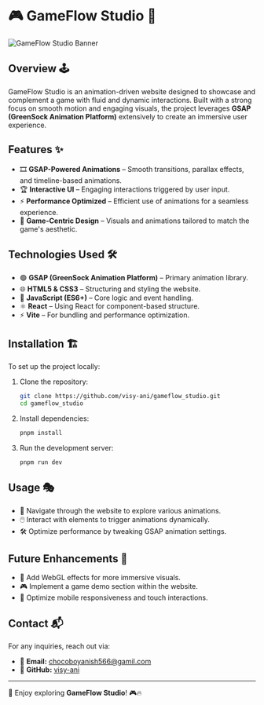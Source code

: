 # 🎮 GameFlow Studio 🚀

![GameFlow Studio Banner](https://yourimageurl.com/banner.png)

## Overview 🕹️
GameFlow Studio is an animation-driven website designed to showcase and complement a game with fluid and dynamic interactions. Built with a strong focus on smooth motion and engaging visuals, the project leverages **GSAP (GreenSock Animation Platform)** extensively to create an immersive user experience.

## Features ✨
- 🎞️ **GSAP-Powered Animations** – Smooth transitions, parallax effects, and timeline-based animations.
- 🏆 **Interactive UI** – Engaging interactions triggered by user input.
- ⚡ **Performance Optimized** – Efficient use of animations for a seamless experience.
- 🎨 **Game-Centric Design** – Visuals and animations tailored to match the game's aesthetic.

## Technologies Used 🛠️
- 🟢 **GSAP (GreenSock Animation Platform)** – Primary animation library.
- 🌐 **HTML5 & CSS3** – Structuring and styling the website.
- 📜 **JavaScript (ES6+)** – Core logic and event handling.
- ⚛️ **React** – Using React for component-based structure.
- ⚡ **Vite** – For bundling and performance optimization.

## Installation 🏗️
To set up the project locally:

1. Clone the repository:
   ```sh
   git clone https://github.com/visy-ani/gameflow_studio.git
   cd gameflow_studio
   ```
2. Install dependencies:
   ```sh
   pnpm install
   ```
3. Run the development server:
   ```sh
   pnpm run dev
   ```

## Usage 🎭
- 🎥 Navigate through the website to explore various animations.
- 🖱️ Interact with elements to trigger animations dynamically.
- 🛠️ Optimize performance by tweaking GSAP animation settings.

## Future Enhancements 🔮
- 🌌 Add WebGL effects for more immersive visuals.
- 🎮 Implement a game demo section within the website.
- 📱 Optimize mobile responsiveness and touch interactions.


## Contact 📬
For any inquiries, reach out via:
- 📧 **Email:** chocoboyanish566@gamil.com
- 🐙 **GitHub:** [visy-ani](https://github.com/visy-ani)

---
🚀 Enjoy exploring **GameFlow Studio**! 🎮🔥

